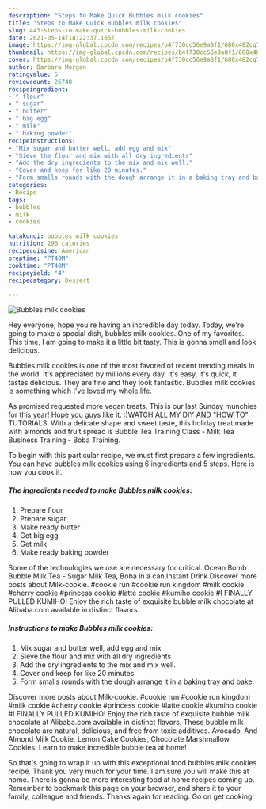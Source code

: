 ```yaml
---
description: "Steps to Make Quick Bubbles milk cookies"
title: "Steps to Make Quick Bubbles milk cookies"
slug: 443-steps-to-make-quick-bubbles-milk-cookies
date: 2021-05-14T18:22:37.165Z
image: https://img-global.cpcdn.com/recipes/b4f730cc56e9a8f1/680x482cq70/bubbles-milk-cookies-recipe-main-photo.jpg
thumbnail: https://img-global.cpcdn.com/recipes/b4f730cc56e9a8f1/680x482cq70/bubbles-milk-cookies-recipe-main-photo.jpg
cover: https://img-global.cpcdn.com/recipes/b4f730cc56e9a8f1/680x482cq70/bubbles-milk-cookies-recipe-main-photo.jpg
author: Barbara Morgan
ratingvalue: 5
reviewcount: 26748
recipeingredient:
- " flour"
- " sugar"
- " butter"
- " big egg"
- " milk"
- " baking powder"
recipeinstructions:
- "Mix sugar and butter well, add egg and mix"
- "Sieve the flour and mix with all dry ingredients"
- "Add the dry ingredients to the mix and mix well."
- "Cover and keep for like 20 minutes."
- "Form smalls rounds with the dough arrange it in a baking tray and bake."
categories:
- Recipe
tags:
- bubbles
- milk
- cookies

katakunci: bubbles milk cookies 
nutrition: 296 calories
recipecuisine: American
preptime: "PT40M"
cooktime: "PT48M"
recipeyield: "4"
recipecategory: Dessert

---
```



![Bubbles milk cookies](https://img-global.cpcdn.com/recipes/b4f730cc56e9a8f1/680x482cq70/bubbles-milk-cookies-recipe-main-photo.jpg)

Hey everyone, hope you're having an incredible day today. Today, we're going to make a special dish, bubbles milk cookies. One of my favorites. This time, I am going to make it a little bit tasty. This is gonna smell and look delicious.

Bubbles milk cookies is one of the most favored of recent trending meals in the world. It's appreciated by millions every day. It's easy, it's quick, it tastes delicious. They are fine and they look fantastic. Bubbles milk cookies is something which I've loved my whole life.

As promised requested more vegan treats. This is our last Sunday munchies for this year! Hope you guys like it. :)WATCH ALL MY DIY AND &#34;HOW TO&#34; TUTORIALS. With a delicate shape and sweet taste, this holiday treat made with almonds and fruit spread is Bubble Tea Training Class - Milk Tea Business Training - Boba Training.


To begin with this particular recipe, we must first prepare a few ingredients. You can have bubbles milk cookies using 6 ingredients and 5 steps. Here is how you cook it.

<!--inarticleads1-->

##### The ingredients needed to make Bubbles milk cookies:

1. Prepare  flour
1. Prepare  sugar
1. Make ready  butter
1. Get  big egg
1. Get  milk
1. Make ready  baking powder


Some of the technologies we use are necessary for critical. Ocean Bomb Bubble Milk Tea - Sugar Milk Tea, Boba in a can,Instant Drink Discover more posts about Milk-cookie. #cookie run #cookie run kingdom #milk cookie #cherry cookie #princess cookie #latte cookie #kumiho cookie #I FINALLY PULLED KUMIHO! Enjoy the rich taste of exquisite bubble milk chocolate at Alibaba.com available in distinct flavors. 

<!--inarticleads2-->

##### Instructions to make Bubbles milk cookies:

1. Mix sugar and butter well, add egg and mix
1. Sieve the flour and mix with all dry ingredients
1. Add the dry ingredients to the mix and mix well.
1. Cover and keep for like 20 minutes.
1. Form smalls rounds with the dough arrange it in a baking tray and bake.


Discover more posts about Milk-cookie. #cookie run #cookie run kingdom #milk cookie #cherry cookie #princess cookie #latte cookie #kumiho cookie #I FINALLY PULLED KUMIHO! Enjoy the rich taste of exquisite bubble milk chocolate at Alibaba.com available in distinct flavors. These bubble milk chocolate are natural, delicious, and free from toxic additives. Avocado, And Almond Milk Cookie, Lemon Cake Cookies, Chocolate Marshmallow Cookies. Learn to make incredible bubble tea at home! 

So that's going to wrap it up with this exceptional food bubbles milk cookies recipe. Thank you very much for your time. I am sure you will make this at home. There is gonna be more interesting food at home recipes coming up. Remember to bookmark this page on your browser, and share it to your family, colleague and friends. Thanks again for reading. Go on get cooking!
